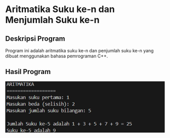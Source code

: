 # Aritmatika Suku ke-n dan Menjumlah Suku ke-n

## Deskripsi Program
Program ini adalah aritmatika suku ke-n dan penjumlah suku ke-n yang dibuat menggunakan bahasa pemrograman C++.

## Hasil Program
![Hasi; Program](./hasil-praktikum-3.png/)
